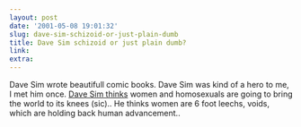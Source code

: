 ```yaml
---
layout: post
date: '2001-05-08 19:01:32'
slug: dave-sim-schizoid-or-just-plain-dumb
title: Dave Sim schizoid or just plain dumb?
link: 
extra: 
---
```


Dave Sim wrote beautifull comic books. Dave Sim was kind of a hero to me, I met him once. [Dave Sim thinks](http://www.tcj.com/232/tangent0.html) women and homosexuals are going to bring the world to its knees (sic).. He thinks women are 6 foot leechs, voids, which are holding back human advancement..